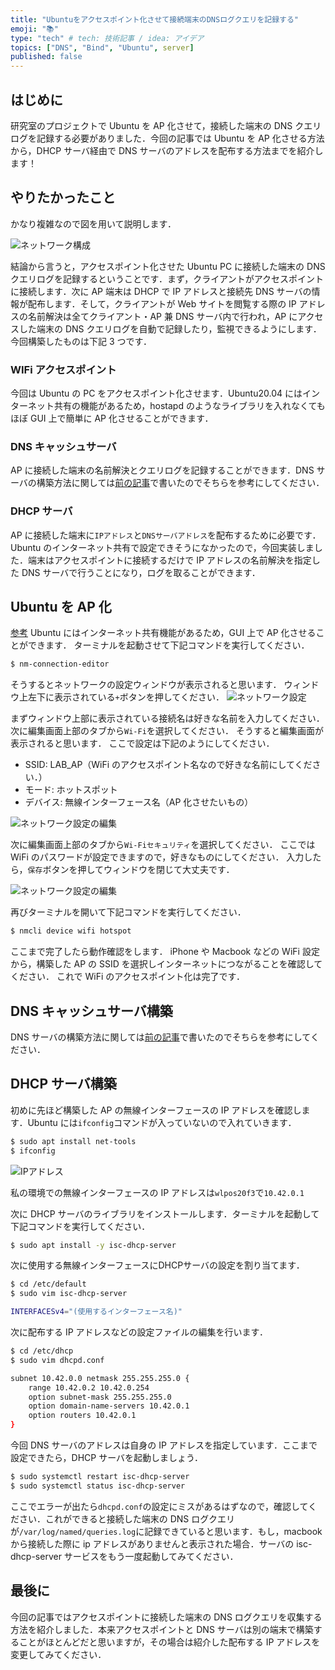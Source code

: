 ```yaml
---
title: "Ubuntuをアクセスポイント化させて接続端末のDNSログクエリを記録する"
emoji: "📚"
type: "tech" # tech: 技術記事 / idea: アイデア
topics: ["DNS", "Bind", "Ubuntu", server]
published: false
---
```


## はじめに

研究室のプロジェクトで Ubuntu を AP 化させて，接続した端末の DNS クエリログを記録する必要がありました．今回の記事では Ubuntu を AP 化させる方法から，DHCP サーバ経由で DNS サーバのアドレスを配布する方法までを紹介します！

## やりたかったこと

かなり複雑なので図を用いて説明します．

![ネットワーク構成](/images/cb026278cf1174_system.png)

結論から言うと，アクセスポイント化させた Ubuntu PC に接続した端末の DNS クエリログを記録するということです．まず，クライアントがアクセスポイントに接続します．次に AP 端末は DHCP で IP アドレスと接続先 DNS サーバの情報が配布します．そして，クライアントが Web サイトを閲覧する際の IP アドレスの名前解決は全てクライアント・AP 兼 DNS サーバ内で行われ，AP にアクセスした端末の DNS クエリログを自動で記録したり，監視できるようにします．今回構築したものは下記 3 つです．

### WIFi アクセスポイント

今回は Ubuntu の PC をアクセスポイント化させます．Ubuntu20.04 にはインターネット共有の機能があるため，hostapd のようなライブラリを入れなくてもほぼ GUI 上で簡単に AP 化させることができます．

### DNS キャッシュサーバ

AP に接続した端末の名前解決とクエリログを記録することができます．DNS サーバの構築方法に関しては[前の記事](https://zenn.dev/egg_nao/articles/9ebfefda4f70eb)で書いたのでそちらを参考にしてください．

### DHCP サーバ

AP に接続した端末に`IPアドレス`と`DNSサーバアドレス`を配布するために必要です．Ubuntu のインターネット共有で設定できそうになかったので，今回実装しました．端末はアクセスポイントに接続するだけで IP アドレスの名前解決を指定した DNS サーバで行うことになり，ログを取ることができます．

## Ubuntu を AP 化

[参考](https://zenn.dev/suisuiso/articles/0ada8c3f258e57)
Ubuntu にはインターネット共有機能があるため，GUI 上で AP 化させることができます．
ターミナルを起動させて下記コマンドを実行してください．

```bash
$ nm-connection-editor
```

そうするとネットワークの設定ウィンドウが表示されると思います．
ウィンドウ上左下に表示されている`+`ボタンを押してください．
![ネットワーク設定](/images/cb026278cf1174_network_setting.png)

まずウィンドウ上部に表示されている接続名は好きな名前を入力してください．
次に編集画面上部のタブから`Wi-Fi`を選択してください．
そうすると編集画面が表示されると思います．
ここで設定は下記のようにしてください．

- SSID: LAB_AP（WiFi のアクセスポイント名なので好きな名前にしてください．）
- モード: ホットスポット
- デバイス: 無線インターフェース名（AP 化させたいもの）

![ネットワーク設定の編集](/images/cb026278cf1174_network_setting_editor.png)

次に編集画面上部のタブから`Wi-Fiセキュリティ`を選択してください．
ここでは WiFi のパスワードが設定できますので，好きなものにしてください．
入力したら，`保存`ボタンを押してウィンドウを閉じて大丈夫です．

![ネットワーク設定の編集](/images/cb026278cf1174_password.png)

再びターミナルを開いて下記コマンドを実行してください．

```bash
$ nmcli device wifi hotspot
```

ここまで完了したら動作確認をします．
iPhone や Macbook などの WiFi 設定から，構築した AP の SSID を選択しインターネットにつながることを確認してください．
これで WiFi のアクセスポイント化は完了です．

## DNS キャッシュサーバ構築

DNS サーバの構築方法に関しては[前の記事](https://zenn.dev/egg_nao/articles/9ebfefda4f70eb)で書いたのでそちらを参考にしてください．

## DHCP サーバ構築

初めに先ほど構築した AP の無線インターフェースの IP アドレスを確認します．Ubuntu には`ifconfig`コマンドが入っていないので入れていきます．

```bash
$ sudo apt install net-tools
$ ifconfig
```

![IPアドレス](/images/cb026278cf1174_ipaddress.png)

私の環境での無線インターフェースの IP アドレスは`wlpos20f3`で`10.42.0.1`

次に DHCP サーバのライブラリをインストールします．ターミナルを起動して下記コマンドを実行してください．

```bash
$ sudo apt install -y isc-dhcp-server
```

次に使用する無線インターフェースにDHCPサーバの設定を割り当てます．
```bash
$ cd /etc/default
$ sudo vim isc-dhcp-server
```

```bash
INTERFACESv4="(使用するインターフェース名)"
```

次に配布する IP アドレスなどの設定ファイルの編集を行います．

```bash
$ cd /etc/dhcp
$ sudo vim dhcpd.conf
```

```bash
subnet 10.42.0.0 netmask 255.255.255.0 {
	range 10.42.0.2 10.42.0.254
	option subnet-mask 255.255.255.0
	option domain-name-servers 10.42.0.1
	option routers 10.42.0.1
}
```

今回 DNS サーバのアドレスは自身の IP アドレスを指定しています．ここまで設定できたら，DHCP サーバを起動しましょう．

```bash
$ sudo systemctl restart isc-dhcp-server
$ sudo systemctl status isc-dhcp-server
```

ここでエラーが出たら`dhcpd.conf`の設定にミスがあるはずなので，確認してください．これができると接続した端末の DNS ログクエリが`/var/log/named/queries.log`に記録できていると思います．もし，macbook から接続した際に ip アドレスがありませんと表示された場合．サーバの isc-dhcp-server サービスをもう一度起動してみてください．

## 最後に

今回の記事ではアクセスポイントに接続した端末の DNS ログクエリを収集する方法を紹介しました．本来アクセスポイントと DNS サーバは別の端末で構築することがほとんどだと思いますが，その場合は紹介した配布する IP アドレスを変更してみてください．
